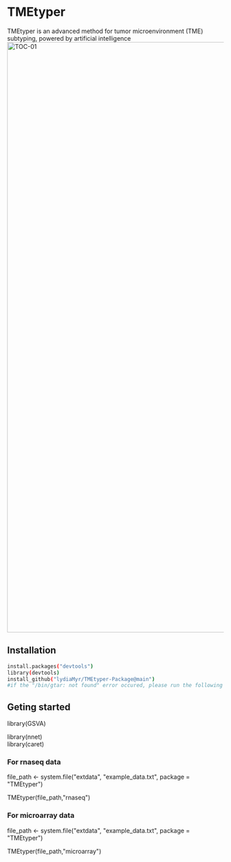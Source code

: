 # TMEtyper
TMEtyper is an advanced method for tumor microenvironment (TME) subtyping, powered by artificial intelligence
<img width="1164" height="1372" alt="TOC-01" src="https://github.com/user-attachments/assets/11e49b1e-fdb2-4094-af0c-4738ecec438e" />


## Installation
``` bash
install.packages("devtools")
library(devtools)
install_github("lydiaMyr/TMEtyper-Package@main")
#if the "/bin/gtar: not found" error occured, please run the following command "export TAR="/bin/tar" before installation.
```
## Geting started
library(GSVA)

library(nnet)  
library(caret)   

### For rnaseq data
file_path <- system.file("extdata", "example_data.txt", package = "TMEtyper")

TMEtyper(file_path,"rnaseq")
### For microarray data
file_path <- system.file("extdata", "example_data.txt", package = "TMEtyper")

TMEtyper(file_path,"microarray")
